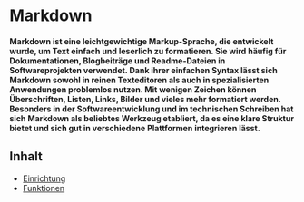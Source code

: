 # Markdown
#### Markdown ist eine leichtgewichtige Markup-Sprache, die entwickelt wurde, um Text einfach und leserlich zu formatieren. Sie wird häufig für Dokumentationen, Blogbeiträge und Readme-Dateien in Softwareprojekten verwendet. Dank ihrer einfachen Syntax lässt sich Markdown sowohl in reinen Texteditoren als auch in spezialisierten Anwendungen problemlos nutzen. Mit wenigen Zeichen können Überschriften, Listen, Links, Bilder und vieles mehr formatiert werden. Besonders in der Softwareentwicklung und im technischen Schreiben hat sich Markdown als beliebtes Werkzeug etabliert, da es eine klare Struktur bietet und sich gut in verschiedene Plattformen integrieren lässt.
## Inhalt
- [Einrichtung](docs/setup.md)
- [Funktionen](docs/features.md)
